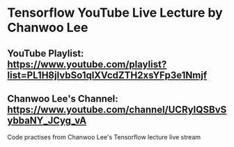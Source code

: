 # Tensorflow YouTube Live Lecture by Chanwoo Lee
## YouTube Playlist: https://www.youtube.com/playlist?list=PL1H8jIvbSo1qlXVcdZTH2xsYFp3e1Nmjf
## Chanwoo Lee's Channel: https://www.youtube.com/channel/UCRyIQSBvSybbaNY_JCyg_vA

Code practises from Chanwoo Lee's Tensorflow lecture live stream